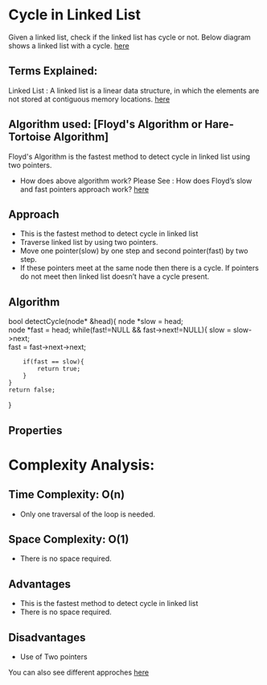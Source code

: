 # Cycle in Linked List
Given a linked list, check if the linked list has cycle or not. Below diagram shows a linked list with a cycle. 
[here](https://www.geeksforgeeks.org/wp-content/uploads/2009/04/Linked-List-Loop.gif)


## Terms Explained:
Linked List : A linked list is a linear data structure, in which the elements are not stored at contiguous memory locations. 
[here](https://media.geeksforgeeks.org/wp-content/cdn-uploads/gq/2013/03/Linkedlist.png)


## Algorithm used: [Floyd's Algorithm or Hare-Tortoise Algorithm]
Floyd's Algorithm is the fastest method to detect cycle in linked list using two pointers.
- How does above algorithm work? 
Please See : How does Floyd’s slow and fast pointers approach work?
[here](https://www.geeksforgeeks.org/how-does-floyds-slow-and-fast-pointers-approach-work/)


## Approach
- This is the fastest method to detect cycle in linked list
- Traverse linked list by using two pointers.
- Move one pointer(slow) by one step and second pointer(fast) by   two step.
- If these pointers meet at the same node then there is a cycle. If pointers do not meet then linked list doesn’t have a cycle present.


## Algorithm
bool detectCycle(node* &head){
    node *slow = head;     
    node *fast = head;
    while(fast!=NULL && fast->next!=NULL){
        slow = slow->next;       
        fast = fast->next->next; 

        if(fast == slow){    
            return true;
        }
    }
    return false;    
}


## Properties

# Complexity Analysis:  
## Time Complexity: O(n)
- Only one traversal of the loop is needed.

## Space Complexity: O(1)
- There is no space required.


## Advantages
- This is the fastest method to detect cycle in linked list
- There is no space required.


## Disadvantages
- Use of Two pointers

You can also see different approches [here](https://www.geeksforgeeks.org/detect-loop-in-a-linked-list/)